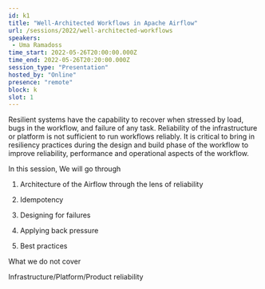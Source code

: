 ```yaml
---
id: k1
title: "Well-Architected Workflows in Apache Airflow"
url: /sessions/2022/well-architected-workflows
speakers:
 - Uma Ramadoss
time_start: 2022-05-26T20:00:00.000Z
time_end: 2022-05-26T20:20:00.000Z
session_type: "Presentation"
hosted_by: "Online"
presence: "remote"
block: k
slot: 1
---
```


Resilient systems have the capability to recover when stressed by load, bugs in the workflow, and failure of any task. Reliability of the infrastructure or platform is not sufficient to run workflows reliably. It is critical to bring in resiliency practices during the design and build phase of the workflow to improve reliability, performance and operational aspects of the workflow.
 
 
 
 In this session, We will go through
 
 1. Architecture of the Airflow through the lens of reliability
 
 2. Idempotency
 
 3. Designing for failures
 
 4. Applying back pressure
 
 5. Best practices
 
 
 
 What we do not cover
 
 Infrastructure/Platform/Product reliability